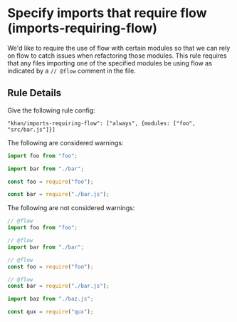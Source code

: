 # Specify imports that require flow (imports-requiring-flow)

We'd like to require the use of flow with certain modules so that we can
rely on flow to catch issues when refactoring those modules.  This rule
requires that any files importing one of the specified modules be using
flow as indicated by a `// @flow` comment in the file.

## Rule Details

Give the following rule config:

```
"khan/imports-requiring-flow": ["always", {modules: ["foo", "src/bar.js"]}]
```

The following are considered warnings:

```js
import foo from "foo";
```

```js
import bar from "./bar";
```

```js
const foo = require("foo");
```

```js
const bar = require("./bar.js");
```

The following are not considered warnings:

```js
// @flow
import foo from "foo";
```

```js
// @flow
import bar from "./bar";
```

```js
// @flow
const foo = require("foo");
```

```js
// @flow
const bar = require("./bar.js");
```

```js
import baz from "./baz.js";
```

```js
const qux = require("qux");
```
